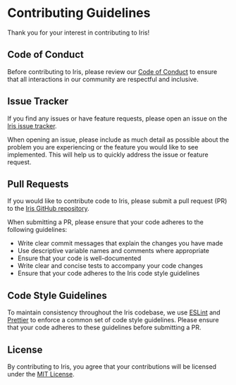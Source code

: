 # Contributing Guidelines

Thank you for your interest in contributing to Iris!

## Code of Conduct

Before contributing to Iris, please review our [Code of Conduct](https://github.com/sepehr-safari/nostribe-web-client/blob/main/CODE_OF_CONDUCT.md) to ensure that all interactions in our community are respectful and inclusive.

## Issue Tracker

If you find any issues or have feature requests, please open an issue on the [Iris issue tracker](https://github.com/sepehr-safari/nostribe-web-client/issues).

When opening an issue, please include as much detail as possible about the problem you are experiencing or the feature you would like to see implemented. This will help us to quickly address the issue or feature request.

## Pull Requests

If you would like to contribute code to Iris, please submit a pull request (PR) to the [Iris GitHub repository](https://github.com/sepehr-safari/nostribe-web-client/).

When submitting a PR, please ensure that your code adheres to the following guidelines:

- Write clear commit messages that explain the changes you have made
- Use descriptive variable names and comments where appropriate
- Ensure that your code is well-documented
- Write clear and concise tests to accompany your code changes
- Ensure that your code adheres to the Iris code style guidelines

## Code Style Guidelines

To maintain consistency throughout the Iris codebase, we use [ESLint](https://eslint.org/) and [Prettier](https://prettier.io/) to enforce a common set of code style guidelines. Please ensure that your code adheres to these guidelines before submitting a PR.

## License

By contributing to Iris, you agree that your contributions will be licensed under the [MIT License](https://github.com/sepehr-safari/nostribe-web-client/blob/main/LICENSE.md).
